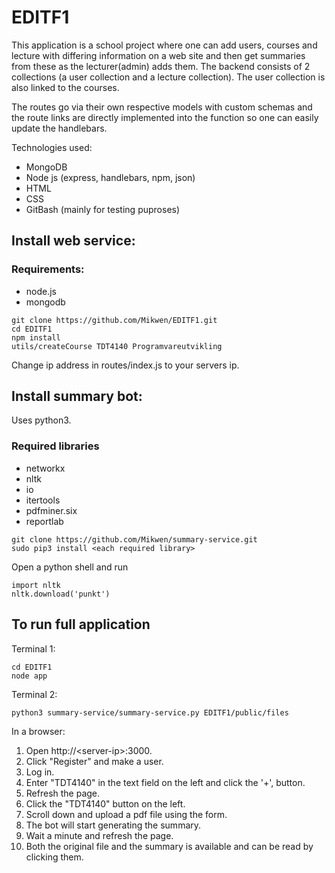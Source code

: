# EDITF1

This application is a school project where one can add users, courses and lecture with differing information on a web site and then get summaries from these as the lecturer(admin) adds them.
The backend consists of 2 collections (a user collection and a lecture collection). The user collection is also linked to the courses.

The routes go via their own respective models with custom schemas and the route links are directly implemented into the function so one can easily update the handlebars. 


Technologies used:
- MongoDB
- Node js (express, handlebars, npm, json)
- HTML
- CSS
- GitBash (mainly for testing puproses)




## Install web service:
### Requirements:
- node.js
- mongodb
```
git clone https://github.com/Mikwen/EDITF1.git
cd EDITF1
npm install
utils/createCourse TDT4140 Programvareutvikling
```
Change ip address in routes/index.js to your servers ip.

## Install summary bot:
Uses python3.
### Required libraries
- networkx
- nltk
- io
- itertools
- pdfminer.six
- reportlab
```
git clone https://github.com/Mikwen/summary-service.git
sudo pip3 install <each required library>
```
Open a python shell and run 
```
import nltk
nltk.download('punkt')
```
## To run full application
Terminal 1:
```
cd EDITF1
node app
```
Terminal 2:
```
python3 summary-service/summary-service.py EDITF1/public/files
```
In a browser:
1. Open http://\<server-ip\>:3000.
2. Click "Register" and make a user.
3. Log in.
4. Enter "TDT4140" in the text field on the left and click the '+', button.
5. Refresh the page.
6. Click the "TDT4140" button on the left.
7. Scroll down and upload a pdf file using the form.
9. The bot will start generating the summary.
10. Wait a minute and refresh the page.
11. Both the original file and the summary is available and can be read by clicking them.
